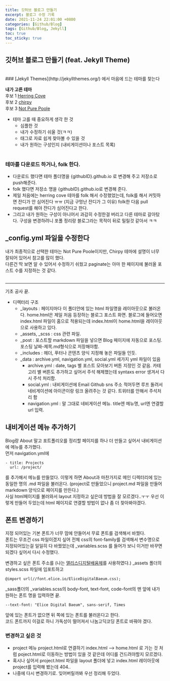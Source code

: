```yaml
---
title: 깃허브 블로그 만들기
excerpt: 블로그 수정 기록
date: 2021-11-24 22:01:00 +0800
categories: [Github/Blog]
tags: [Github/Blog, Jekyll]
toc: true
toc_sticky: true
---
```


## 깃허브 블로그 만들기 (feat. Jekyll Theme)
<br>
### [Jekyll Themes](http://jekyllthemes.org/) 에서 마음에 드는 테마를 찾는다 <br>

**내가 고른 테마**<br>
후보 1 [Herring Cove](https://github.com/arnp/herring-cove) <br>
후보 2 [chirpy](http://jekyllthemes.org/themes/jekyll-theme-chirpy/) <br>
후보 3 [Not Pure Poole](http://jekyllthemes.org/themes/not-pure-poole/) <br>
	
* 테마 고를 때 중요하게 생각 한 것 
	* 심플한 것<br>
	* 내가 수정하기 쉬울 것(ㅋㅋ)<br>
	* 태그로 자료 쉽게 찾아볼 수 있을 것<br>
	* 내가 원하는 구성인지 (내비게이션이나 포스트 목록)
	<br>
    
### 테마를 다운로드 하거나, folk 한다. 
* 다운로드 했다면 테마 폴더명을 {githubID}.github.io 로 변경해 주고 저장소로 push해준다.<br>
* folk 했다면 저장소 명을 {githubID}.github.io로 변경해 준다.<br>
* 제일 처음에는 herring cove 테마를 folk 해서 수정했었는데, folk를 해서 커밋하면 잔디가 안 심어진다 ㅠㅠ (지금 구멍난 잔디가 그 이유) folk한 다음 pull request를 해야 잔디가 심어진다고 한다.<br>
* 그리고 내가 원하는 구성이 아니어서 과감히 수정한걸 버리고 다른 테마로 갈아탔다. 구성을 변경하려니 포폴 정리랑 블로그라는 목적이 뒤로 밀릴것 같아서 ㅋㅋ<br>
    
## _config.yml 파일을 수정한다
내가 최종적으로 선택한 테마는 Not Pure Poole이지만, Chirpy 테마에 설명이 너무 잘되어 있어서 참고를 많이 했다.<br>
다른건 딱 보면 알 수 있어서 수정하기 쉬웠고 paginate는 아마 한 페이지에 불러올 포스트 수를 지정하는 것 같다.<br>
<br>

*** 

기초 공사 끝.

* 디렉터리 구조 <br>
	* _layouts : 페이지마다 이 폴더안에 있는 html 파일명을 레이아웃으로 불러온다. home.html은 제일 처음 등장하는 블로그 포스트 화면. 블로그에 들어오면 index.html 파일이 홈으로 적용되는데 index.html이 home.html을 레이아웃으로 사용하고 있다.<br>
	* _assets, _scss : css 관련 파일.<br>
	* _post : 포스트할 markdown 파일을 넣으면 Blog 페이지에 자동으로 포스팅. 포스팅 날짜-제목.md형식으로 저장해야함. <br>
	* _includes : 헤더, 푸터나 콘텐츠 양식 지정해 놓은 파일들 인듯.<br>
	* _data : archive.yml, navigation.yml, social.yml 세가지 yml 파일이 있음<br>
		* archive.yml : date, tags 별 포스트 모아보기 버튼 지정인 것 같음. 카테고리 별 버튼도 추가하고 싶어서 주석 해제했는데 syntaxs error 생겨서 다시 주석 처리함.<br>
		* social.yml : 내비게이션에 Email Github sns 주소 적어두면 루프 돌려서 네비게이션에 아이콘이랑 링크 올려주는 것 같다. 트위터를 안해서 주석처리 함 <br>
		* navigation.yml : 말 그대로 네비게이션 메뉴. title엔 메뉴명, url엔 연결할 url 입력.<br>


## 내비게이션 메뉴 추가하기
Blog랑 About 말고 포트폴리오를 정리할 페이지를 하나 더 만들고 싶어서 내비게이션에 메뉴를 추가했다.<br>
먼저 navigation.yml에 
```
- title: Projects
  url: /project/
  ```
를 추가해서 메뉴를 만들었다. 이렇게 하면 About과 마찬가지로 메인 디렉터리에 있는 동일한 명의 .md 파일을 불러온다. (project로 만들었으니 project.md 파일을 만들어 markdown 양식으로 페이지를 만든다.)<br> 
사실 html페이지를 불러와서 layout 지정하고 싶은데 방법을 잘 모르겠다..ㅜㅜ 우선 이렇게 만들어 두었는데 html 페이지로 연결할 방법이 없나 좀 더 찾아봐야겠다.<br>


## 폰트 변경하기
지정 되어있는 기본 폰트가 너무 맘에 안들어서 무료 폰트를 검색해서 바꿨다. <br>
폰트는 무조건 css 파일이겠지 싶어 전체 css의 font-family를 검색해서 변수명으로 지정되어있는걸 일일히 다 바꿨었는데 _variables.scss 를 들어가 보니 이거만 바꾸면 되겠다 싶어서 다시 수정했다.<br>

변경하고 싶은 폰트 주소를 (나는 [앨리스디지털배움체](https://noonnu.cc/font_page/671)를 사용하였다.) _assets 폴더의 styles.scss 파일에 임포트하고

```
@import url(//font.elice.io/EliceDigitalBaeum.css);
```

_sass폴더의 _variables.scss의 body-font, text-font, code-font의 맨 앞에 내가 원하는 폰트 명을 입력하면 끝.

```
--text-font: "Elice Digital Baeum", sans-serif, Times
```

앞에 있는 폰트가 없으면 뒤 쪽에 있는 폰트를 불러온다고 한다. <br>
코드 폰트까지 이걸로 하니 가독성이 떨어져서 나눔고딕코딩 폰트로 바꿔야 겠다.<br>


### 변경하고 싶은 것
* project 메뉴 project.html로 연결하기 index.html --> home.html 로 가는 것 처럼 poject.html로 이동하는 방법이 있을 것 같은데 어디를 건드려야할지 모르겠다.<br>
* 혹시나 싶어서 project.html 파일을 layout 폴더에 넣고 index.html 레이아웃에 project를 입력해 봤는데 404..<br>
* 나중에 다시 변경하기로. 잊어버릴까봐 우선 정리해 두었다.<br>